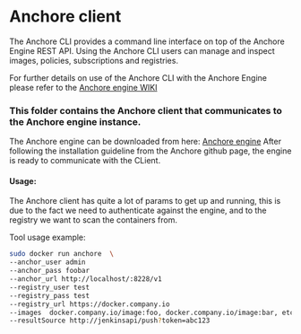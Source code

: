# Anchore client

The Anchore CLI provides a command line interface on top of the Anchore Engine REST API.
Using the Anchore CLI users can manage and inspect images, policies, subscriptions and registries.

For further details on use of the Anchore CLI with the Anchore Engine please refer to the [Anchore engine WIKI](https://github.com/anchore/anchore-engine/wiki)


### This folder contains the Anchore client that communicates to the Anchore engine instance.

The Anchore engine can be downloaded from here: [Anchore engine](https://github.com/anchore/anchore-engine)
After following the installation guideline from the Anchore github page, the engine is ready
to communicate with the CLient.

#### Usage:
The Anchore client has quite a lot of params to get up and running, this is due to the fact
we need to authenticate against the engine, and to the registry we want to scan the containers
from.

Tool usage example:
```bash
sudo docker run anchore  \
--anchor_user admin
--anchor_pass foobar
--anchor_url http://localhost/:8228/v1
--registry_user test
--registry_pass test
--registry_url https://docker.company.io
--images  docker.company.io/image:foo, docker.company.io/image:bar, etc
--resultSource http://jenkinsapi/push?token=abc123
```
